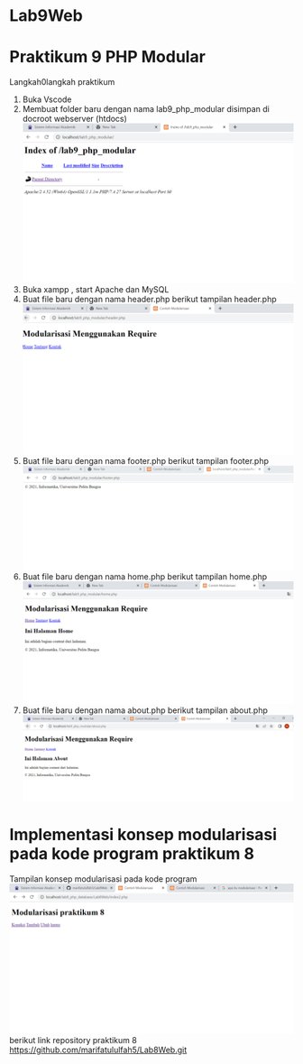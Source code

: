 # Lab9Web
# Praktikum 9 PHP Modular

Langkah0langkah praktikum
1. Buka Vscode
2. Membuat folder baru dengan nama lab9_php_modular disimpan di docroot webserver (htdocs)
![image 1](screenshot/ss1.PNG)
3. Buka xampp , start Apache dan MySQL
4. Buat file baru dengan nama header.php
berikut tampilan header.php
![image 2](screenshot/ss2.PNG)
5. Buat file baru dengan nama footer.php
berikut tampilan footer.php
![image 3](screenshot/ss3.PNG)
6. Buat file baru dengan nama home.php
berikut tampilan home.php
![image 4](screenshot/ss4.PNG)
7. Buat file baru dengan nama about.php
berikut tampilan about.php
![image 5](screenshot/ss5.PNG)

# Implementasi konsep modularisasi pada kode program praktikum 8
Tampilan konsep modularisasi pada kode program
![image 6](screenshot/ss6.PNG)
berikut link repository praktikum 8 
https://github.com/marifatululfah5/Lab8Web.git